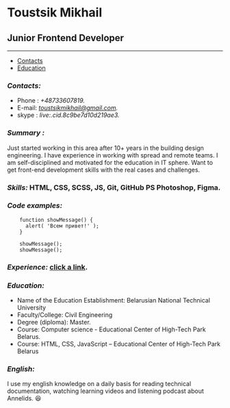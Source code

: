  # Toustsik Mikhail

 ## Junior Frontend Developer
 ___

* [Contacts](#Contacts)
* [Education](###Education)
 ### ***Contacts:***
   - Phone : *+48733607819.*
   - E-mail: *toustsikmikhail@gmail.com.*
   - skype : *live:.cid.8c9be7d10d219ae3.*

 ### ***Summary :***  
   Just started working in this area after 10+ years in the building design engineering. 
I have experience in working with spread and remote teams. I am self-disciplined and 
motivated for the education in IT sphere. Want to get front-end development skills with
the real cases and challenges. 

 ### ***Skills:***  HTML, CSS, SCSS, JS, Git, GitHub PS Photoshop, Figma.
 ### ***Code examples:***

        
        function showMessage() {
          alert( 'Всем привет!' );
        }

        showMessage();
        showMessage();
        
 ### ***Experience:*** [click a link](https://tomikhail.github.io/rsschool-cv/cv).

### ***Education:***   
  - Name of the Education Establishment: Belarusian National Technical University
  - Faculty/College: Civil Engineering
  - Degree (diploma): Master.
  - Course: Computer science - Educational Center of High-Tech Park Belarus.
  - Course: HTML, CSS, JavaScript – Educational Center of High-Tech Park Belarus

 ### ***English:***   
  I use my english knowledge on a daily basis for reading technical documentation, watching learning videos and listening podcast about Annelids. :laughing:
